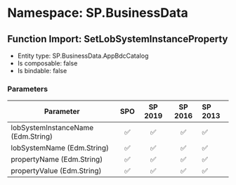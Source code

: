 # Namespace: SP.BusinessData

## Function Import: SetLobSystemInstanceProperty

- Entity type: SP.BusinessData.AppBdcCatalog
- Is composable: false
- Is bindable: false

### Parameters

Parameter | SPO | SP 2019 | SP 2016 | SP 2013
----------|:---:|:-------:|:-------:|:-------
lobSystemInstanceName (Edm.String) | ✅ | ✅ | ✅ | ✅
lobSystemName (Edm.String) | ✅ | ✅ | ✅ | ✅
propertyName (Edm.String) | ✅ | ✅ | ✅ | ✅
propertyValue (Edm.String) | ✅ | ✅ | ✅ | ✅